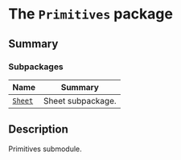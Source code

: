 <a id="module-ansys.mechanical.stubs.Ansys.ACT.DesignModeler.Primitives"></a>

<a id="the-primitives-package"></a>

# The `Primitives` package

<a id="summary"></a>

## Summary

### Subpackages

| Name | Summary |
|----------------------------------------------------------------------------------------------------|---------------------|
| [`Sheet`](Sheet/index.md#module-ansys.mechanical.stubs.Ansys.ACT.DesignModeler.Primitives.Sheet)   | Sheet subpackage.   |

<a id="description"></a>

## Description

Primitives submodule.

<!-- !! processed by numpydoc !! -->
